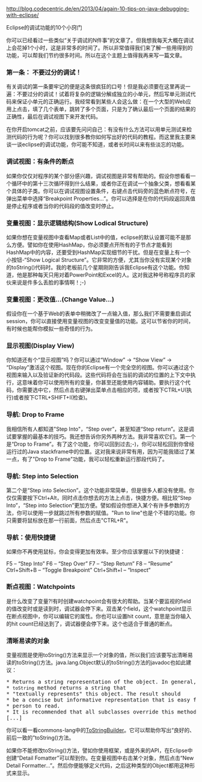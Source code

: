 http://blog.codecentric.de/en/2013/04/again-10-tips-on-java-debugging-with-eclipse/

Eclipse的调试功能的10个小窍门

你可以已经看过一些类似“关于调试的N件事”的文章了。但我想我每天大概在调试上会花掉1个小时，这是非常多的时间了。所以非常值得我们来了解一些用得到的功能，可以帮我们节约很多时间。所以在这个主题上值得我再来写一篇文章。

### 第一条： 不要过分的调试！

有关调试的第一条要牢记的便是这条很疯狂的口号！但是我必须要在这里再说一遍：不要过分的调试！试着将复杂的逻辑分解成独立的小单元，然后写单元测试代码来保证小单元的正确运行。我经常看到某些人会这么做：在一个大型的Web应用上点击，填了几个表单，跳转了多个页面，只是为了确认最后一个页面的结果的正确性，最后在调试视图下来开发代码。

在你开启tomcat之前，应该要先问问自己：有没有什么方法可以用单元测试来检测代码的行为呢？你可以找到很多教你如何写出好的代码的教程。而这里我主要来谈一谈eclipse的调试功能，你可能不知道，或者长时间以来有些淡忘的功能。

### 调试视图：有条件的断点

如果你仅仅对程序的某个部分感兴趣，调试视图是非常有帮助的。假设你想看看一个循环中的第十三次循环得到什么结果，或者你正在调试一个抽象父类，想看看某个具体的子类。你可以在调试视图设置条件，右键点击代码旁的蓝色断点符号，在弹出菜单中选择“Breakpoint Properties...”。你可以选择是在你的代码段返回真值是停止程序或者当你的代码段的值改变时停止。

### 变量视图：显示逻辑结构(Show Lodical Structure)

如果你想在变量视图中查看Map或者List中的值，eclipse的默认设置可能不是那么方便。譬如你在使用HashMap，你必须要点开所有的子节点才能看到HashMap中的内容，还要受到HashMap实现细节的干扰。但是在变量上有一个小按钮-“Show Logical Structure”。它非常的方便，尤其当你没有实现某个对象的toString()代码时。我的老板前几个星期刚刚告诉我Eclipse有这个功能。你知道，他是那种每天只用对着PowerPoint和Excel的人。这对我这种号称程序员的家伙来说是件多么丢脸的事情啊！;-)

### 变量视图：更改值…(Change Value…)

假设你在一个基于Web的表单中稍微改了一点输入值，那么我们不需要重启调试session，你可以直接使用变量视图的改变变量值的功能。这可以节省你的时间，有时候也能帮你模拟一些奇怪的行为。

### 显示视图(Display View)

你知道还有个“显示视图”吗？你可以通过“Window” -> “Show View” -> “Display”激活这个视图。现在你的Eclipse有一个完全空的视图。你可以通过这个视图来输入以及验证新的代码段。这些代码将会在当前的调试的位置的上下文中执行，这意味着你可以使用所有的变量，你甚至还能使用内容辅助。要执行这个代码，你需要选中它，然后点击右键弹出菜单点击相应的项，或者按下CTRL+U(执行)或者按下CTRL+SHIFT+I(检查)。
 
### 导航: Drop to Frame

我相信所有人都知道"Step Into"，“Step over”，甚至知道“Step return”。这是调试要掌握的最基本的技巧。我还想告诉你另外两种方法。我非常喜欢它们。第一个是“Drop to Frame”。有了这个功能，你可以回到过去;-)，你可以轻松回到你曾经运行过的Java stackframe中的位置。这对我来说非常有用，因为可能我错过了某一点，有了"Drop to Frame"功能，我可以轻松重新运行那段代码了。

### 导航: Step into Selection

第二个是“Step into Selection”。这个功能非常简单，但是很多人都没有使用。你仅仅需要按下Ctrl+Alt，同时点击你想去的方法上点击，快捷方便。相比较“Step Into”，“Step into Selection”更加方便。譬如假设你想进入某个有许多参数的方法，你可以使用一步就跳过所有参数的赋值。"Run to line"也是个不错的功能。你只需要将鼠标放在那一行前面，然后点击"CTRL+R"。
 

### 导航：使用快捷键

如果你不再使用鼠标，你会变得更加有效率。至少你应该掌握以下的快捷键：

F5 – “Step Into”
F6 – “Step Over”
F7 – “Step Return”
F8 – “Resume”
Ctrl+Shift+B – “Toggle Breakpoint”
Ctrl+Shift+I – “Inspect”

### 断点视图：Watchpoints

是什么改变了变量?!有时创建watchpoint会有很大的帮助。当某个要监视的field的值改变时或是读到时，调试器会停下来。双击某个field，这个watchpoint显示在断点视图中，你可以编辑它的属性。你也可以设置hit count，意思是当你输入的hit count已经达到了，调试器便会停下来。这个也适合于普通的断点。

### 清晰易读的对象

变量视图是使用toString()方法来显示一个对象的值，所以我们应该要写出清晰易读的toString()方法。java.lang.Object默认的toString()方法的javadoc也如此建议：

<pre>
* Returns a string representation of the object. In general, the
* <code>toString</code> method returns a string that
* "textually represents" this object. The result should
* be a concise but informative representation that is easy for a
* person to read.
* It is recommended that all subclasses override this method.
[...]
</pre>

你可以看一看commons-lang中的[ToStringBuilder](http://commons.apache.org/proper/commons-lang/apidocs/org/apache/commons/lang3/builder/ToStringBuilder.html)。它可以帮助你写出“良好的、前后一致的”toString()方法。

如果你不能修改toString()方法，譬如你使用框架，或是外来的API，在Eclipse中创建“Detail Fomatter”可以帮到你。在变量视图中右击某个对象，然后点击“New Detail Formatter…”。然后你便能够定义代码，之后这种类型的Object都用这种形式来显示。

